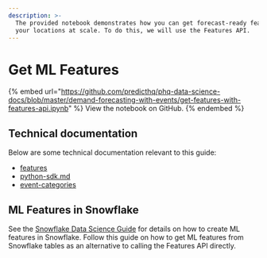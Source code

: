 ```yaml
---
description: >-
  The provided notebook demonstrates how you can get forecast-ready features for
  your locations at scale. To do this, we will use the Features API.
---
```


# Get ML Features

{% embed url="https://github.com/predicthq/phq-data-science-docs/blob/master/demand-forecasting-with-events/get-features-with-features-api.ipynb" %}
View the notebook on GitHub.
{% endembed %}

## Technical documentation

Below are some technical documentation relevant to this guide:

* [features](../../../api/features/ "mention")
* [python-sdk.md](../../../integrations/sdks/python-sdk.md "mention")
* [event-categories](../../predicthq-data/event-categories/ "mention")

## ML Features in Snowflake

See the [Snowflake Data Science Guide](../../../integrations/third-party-integrations/snowflake/snowflake-data-science-guide/) for details on how to create ML features in Snowflake. Follow this guide on how to get ML features from Snowflake tables as an alternative to calling the Features API directly.

